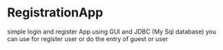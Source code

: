 # RegistrationApp
simple login and register App using GUI and JDBC (My Sql database)
you can use for register user or do the entry of guest or user
